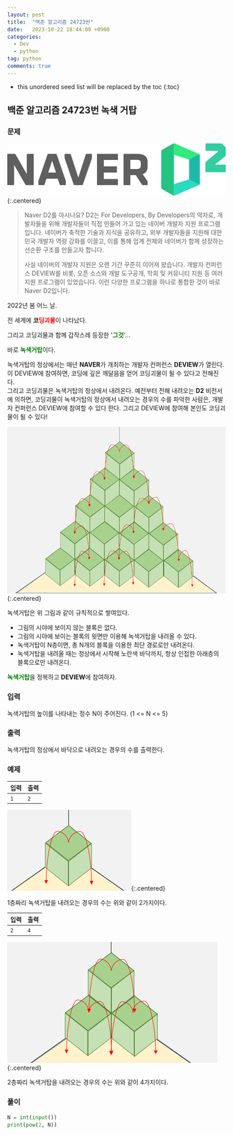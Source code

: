 ```yaml
---
layout: post
title:  "백준 알고리즘 24723번"
date:   2023-10-22 18:44:00 +0900
categories: 
  - Dev
  - python
tag: python
comments: true
---
```


* this unordered seed list will be replaced by the toc
{:toc}

## 백준 알고리즘 24723번 녹색 거탑

### 문제

![Naver D2](../../assets/img/python/baekjoon_24723.png){:.centered}

> Naver D2를 아시나요? D2는 For Developers, By Developers의 약자로, 개발자들을 위해 개발자들이 직접 만들어 가고 있는 네이버 개발자 지원 프로그램입니다. 네이버가 축적한 기술과 지식을 공유하고, 외부 개발자들을 지원해 대한민국 개발자 역량 강화를 이끌고, 이를 통해 업계 전체와 네이버가 함께 성장하는 선순환 구조를 만들고자 합니다.  
>
> 사실 네이버의 개발자 지원은 오랜 기간 꾸준히 이어져 왔습니다. 개발자 컨퍼런스 DEVIEW를 비롯, 오픈 소스와 개발 도구공개, 학회 및 커뮤니티 지원 등 여러 지원 프로그램이 있었습니다. 이런 다양한 프로그램을 하나로 통합한 것이 바로 Naver D2입니다.

2022년 봄 어느 날.

전 세계에 **코**<span style="color: red; font-weight: bold">딩괴물</span>이 나타났다.

그리고 코딩괴물과 함께 갑작스레 등장한 '<span style="color: green; font-weight: bold">그것</span>'...

바로 <span style="color:green; font-weight: bold">녹색거탑</span>이다.

녹색거탑의 정상에서는 매년 **NAVER**가 개최하는 개발자 컨퍼런스 **DEVIEW**가 열린다. 이 DEVIEW에 참여하면, 코딩에 깊은 깨달음을 얻어 코딩괴물이 될 수 있다고 전해진다.  
그리고 코딩괴물은 녹색거탑의 정상에서 내려온다. 예전부터 전해 내려오는 **D2** 비전서에 의하면, 코딩괴물이 녹색거탑의 정상에서 내려오는 경우의 수를 파악한 사람은, 개발자 컨퍼런스 DEVIEW에 참여할 수 있다 한다. 그리고 DEVIEW에 참여해 본인도 코딩괴물이 될 수 있다!

![녹색거탑](../../assets/img/python/baekjoon_24723_2.png){:.centered}

녹색거탑은 위 그림과 같이 규칙적으로 쌓여있다.

- 그림의 시야에 보이지 않는 블록은 없다.
- 그림의 시야에 보이는 블록의 윗면만 이용해 녹색거탑을 내려올 수 있다.
- 녹색거탑이 N층이면, 총 N개의 블록을 이용한 최단 경로로만 내려온다.
- 녹색거탑을 내려올 때는 정상에서 시작해 노란색 바닥까지, 항상 인접한 아래층의 블록으로만 내려온다.

<span style="color: green; font-weight: bold">녹색거탑</span>을 정복하고 **DEVIEW**에 참여하자.

### 입력

녹색거탑의 높이를 나타내는 정수 N이 주어진다. (1 <= N <= 5)

### 출력

녹색거탑의 정상에서 바닥으로 내려오는 경우의 수를 출력한다.

### 예제

| 입력 | 출력 |
| --- | --- |
| `1` | `2` |

![녹색거탑 예제1](../../assets/img/python/baekjoon_24723_3.png){:.centered}

1층짜리 녹색거탑을 내려오는 경우의 수는 위와 같이 2가지이다.

| 입력 | 출력 |
| --- | --- |
| `2` | `4` |

![녹색거탑 예제2](../../assets/img/python/baekjoon_24723_4.png){:.centered}

2층짜리 녹색거탑을 내려오는 경우의 수는 위와 같이 4가지이다.

### 풀이

```py
N = int(input())
print(pow(2, N))
```